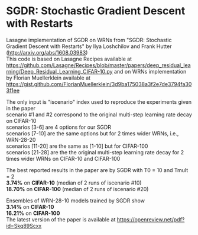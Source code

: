 # SGDR: Stochastic Gradient Descent with Restarts
Lasagne implementation of SGDR on WRNs from "SGDR: Stochastic Gradient Descent with Restarts" by Ilya Loshchilov and Frank Hutter (http://arxiv.org/abs/1608.03983)  
This code is based on Lasagne Recipes available at
https://github.com/Lasagne/Recipes/blob/master/papers/deep_residual_learning/Deep_Residual_Learning_CIFAR-10.py
and on WRNs implementation by Florian Muellerklein available at
https://gist.github.com/FlorianMuellerklein/3d9ba175038a3f2e7de3794fa303f1ee

The only input is "iscenario" index used to reproduce the experiments given in the paper   
scenario #1 and #2 correspond to the original multi-step learning rate decay on CIFAR-10  
scenarios [3-6] are 4 options for our SGDR  
scenarios [7-10] are the same options but for 2 times wider WRNs, i.e., WRN-28-20  
scenarios [11-20] are the same as [1-10] but for CIFAR-100  
scenarios [21-28] are the the original multi-step learning rate decay for 2 times wider WRNs on CIFAR-10 and CIFAR-100    

The best reported results in the paper are by SGDR with T0 = 10 and Tmult = 2  
**3.74%** on **CIFAR-10** (median of 2 runs of iscenario #10)  
**18.70%** on **CIFAR-100** (median of 2 runs of iscenario #20) 

Ensembles of WRN-28-10 models trained by SGDR show  
**3.14%** on **CIFAR-10**  
**16.21%** on **CIFAR-100**  
The latest version of the paper is available at 
https://openreview.net/pdf?id=Skq89Scxx



